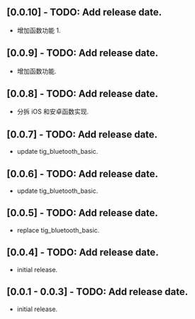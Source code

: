 ## [0.0.10] - TODO: Add release date.

- 增加函数功能 1.

## [0.0.9] - TODO: Add release date.

- 增加函数功能.

## [0.0.8] - TODO: Add release date.

- 分拆 iOS 和安卓函数实现.

## [0.0.7] - TODO: Add release date.

- update tig_bluetooth_basic.

## [0.0.6] - TODO: Add release date.

- update tig_bluetooth_basic.

## [0.0.5] - TODO: Add release date.

- replace tig_bluetooth_basic.

## [0.0.4] - TODO: Add release date.

- initial release.

## [0.0.1 - 0.0.3] - TODO: Add release date.

- initial release.
